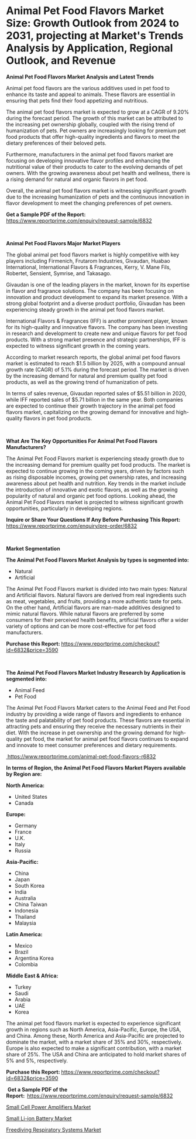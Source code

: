 <p><h1>Animal Pet Food Flavors Market Size: Growth Outlook from 2024 to 2031, projecting at Market's Trends Analysis by Application, Regional Outlook, and Revenue</h1></p><p><strong>Animal Pet Food Flavors Market Analysis and Latest Trends</strong></p>
<p><p>Animal pet food flavors are the various additives used in pet food to enhance its taste and appeal to animals. These flavors are essential in ensuring that pets find their food appetizing and nutritious.</p><p>The animal pet food flavors market is expected to grow at a CAGR of 9.20% during the forecast period. The growth of this market can be attributed to the increasing pet ownership globally, coupled with the rising trend of humanization of pets. Pet owners are increasingly looking for premium pet food products that offer high-quality ingredients and flavors to meet the dietary preferences of their beloved pets.</p><p>Furthermore, manufacturers in the animal pet food flavors market are focusing on developing innovative flavor profiles and enhancing the nutritional value of their products to cater to the evolving demands of pet owners. With the growing awareness about pet health and wellness, there is a rising demand for natural and organic flavors in pet food.</p><p>Overall, the animal pet food flavors market is witnessing significant growth due to the increasing humanization of pets and the continuous innovation in flavor development to meet the changing preferences of pet owners.</p></p>
<p><strong>Get a Sample PDF of the Report:&nbsp;</strong> <a href="https://www.reportprime.com/enquiry/request-sample/6832">https://www.reportprime.com/enquiry/request-sample/6832</a></p>
<p>&nbsp;</p>
<p><strong>Animal Pet Food Flavors Major Market Players</strong></p>
<p><p>The global animal pet food flavors market is highly competitive with key players including Firmenich, Frutarom Industries, Givaudan, Huabao International, International Flavors & Fragrances, Kerry, V. Mane Fils, Robertet, Sensient, Symrise, and Takasago.</p><p>Givaudan is one of the leading players in the market, known for its expertise in flavor and fragrance solutions. The company has been focusing on innovation and product development to expand its market presence. With a strong global footprint and a diverse product portfolio, Givaudan has been experiencing steady growth in the animal pet food flavors market.</p><p>International Flavors & Fragrances (IFF) is another prominent player, known for its high-quality and innovative flavors. The company has been investing in research and development to create new and unique flavors for pet food products. With a strong market presence and strategic partnerships, IFF is expected to witness significant growth in the coming years.</p><p>According to market research reports, the global animal pet food flavors market is estimated to reach $1.5 billion by 2025, with a compound annual growth rate (CAGR) of 5.1% during the forecast period. The market is driven by the increasing demand for natural and premium quality pet food products, as well as the growing trend of humanization of pets.</p><p>In terms of sales revenue, Givaudan reported sales of $5.51 billion in 2020, while IFF reported sales of $5.71 billion in the same year. Both companies are expected to continue their growth trajectory in the animal pet food flavors market, capitalizing on the growing demand for innovative and high-quality flavors in pet food products.</p></p>
<p>&nbsp;</p>
<p><strong>What Are The Key Opportunities For Animal Pet Food Flavors Manufacturers?</strong></p>
<p><p>The Animal Pet Food Flavors market is experiencing steady growth due to the increasing demand for premium quality pet food products. The market is expected to continue growing in the coming years, driven by factors such as rising disposable incomes, growing pet ownership rates, and increasing awareness about pet health and nutrition. Key trends in the market include the introduction of innovative and exotic flavors, as well as the growing popularity of natural and organic pet food options. Looking ahead, the Animal Pet Food Flavors market is projected to witness significant growth opportunities, particularly in developing regions.</p></p>
<p><strong>Inquire or Share Your Questions If Any Before Purchasing This Report:</strong> <a href="https://www.reportprime.com/enquiry/pre-order/6832">https://www.reportprime.com/enquiry/pre-order/6832</a></p>
<p>&nbsp;</p>
<p><strong>Market Segmentation</strong></p>
<p><strong>The Animal Pet Food Flavors Market Analysis by types is segmented into:</strong></p>
<p><ul><li>Natural</li><li>Artificial</li></ul></p>
<p><p>The Animal Pet Food Flavors market is divided into two main types: Natural and Artificial flavors. Natural flavors are derived from real ingredients such as meat, vegetables, and fruits, providing a more authentic taste for pets. On the other hand, Artificial flavors are man-made additives designed to mimic natural flavors. While natural flavors are preferred by some consumers for their perceived health benefits, artificial flavors offer a wider variety of options and can be more cost-effective for pet food manufacturers.</p></p>
<p><strong>Purchase this Report:&nbsp;</strong><a href="https://www.reportprime.com/checkout?id=6832&price=3590">https://www.reportprime.com/checkout?id=6832&price=3590</a></p>
<p>&nbsp;</p>
<p><strong>The Animal Pet Food Flavors Market Industry Research by Application is segmented into:</strong></p>
<p><ul><li>Animal Feed</li><li>Pet Food</li></ul></p>
<p><p>The Animal Pet Food Flavors Market caters to the Animal Feed and Pet Food industry by providing a wide range of flavors and ingredients to enhance the taste and palatability of pet food products. These flavors are essential in attracting pets and ensuring they receive the necessary nutrients in their diet. With the increase in pet ownership and the growing demand for high-quality pet food, the market for animal pet food flavors continues to expand and innovate to meet consumer preferences and dietary requirements.</p></p>
<p><a href="https://www.reportprime.com/animal-pet-food-flavors-r6832">&nbsp;https://www.reportprime.com/animal-pet-food-flavors-r6832</a></p>
<p><strong>In terms of Region, the Animal Pet Food Flavors Market Players available by Region are:</strong></p>
<p>
    <p> <strong> North America: </strong>
        <ul>
            <li>United States</li>
            <li>Canada</li>
        </ul>
        </p> 
    <p> <strong> Europe: </strong>
        <ul>
            <li>Germany</li>
            <li>France</li>
            <li>U.K.</li>
            <li>Italy</li>
            <li>Russia</li>
        </ul>
        </p> 
    <p> <strong> Asia-Pacific: </strong>
        <ul>
            <li>China</li>
            <li>Japan</li>
            <li>South Korea</li>
            <li>India</li>
            <li>Australia</li>
            <li>China Taiwan</li>
            <li>Indonesia</li>
            <li>Thailand</li>
            <li>Malaysia</li>
        </ul>
        </p> 
    <p> <strong> Latin America: </strong>
        <ul>
            <li>Mexico</li>
            <li>Brazil</li>
            <li>Argentina Korea</li>
            <li>Colombia</li>
        </ul>
        </p> 
    <p> <strong> Middle East & Africa: </strong>
        <ul>
            <li>Turkey</li>
            <li>Saudi</li>
            <li>Arabia</li>
            <li>UAE</li>
            <li>Korea</li>
        </ul>
    </p>
    </p>
<p><p>The animal pet food flavors market is expected to experience significant growth in regions such as North America, Asia-Pacific, Europe, the USA, and China. Among these, North America and Asia-Pacific are projected to dominate the market, with a market share of 35% and 30%, respectively. Europe is also expected to make a significant contribution, with a market share of 25%. The USA and China are anticipated to hold market shares of 5% and 5%, respectively.</p></p>
<p><strong>Purchase this Report: </strong><a href="https://www.reportprime.com/checkout?id=6832&price=3590">https://www.reportprime.com/checkout?id=6832&price=3590</a></p>
<p>&nbsp;<strong>Get a Sample PDF of the Report:&nbsp;&nbsp;</strong><a href="https://www.reportprime.com/enquiry/request-sample/6832">https://www.reportprime.com/enquiry/request-sample/6832</a></p>
<p><strong></strong></p>
<p><p><a href="https://www.linkedin.com/pulse/small-cell-power-amplifiers-market-size-growing-forecasted-period-ocglf">Small Cell Power Amplifiers Market</a></p><p><a href="https://www.linkedin.com/pulse/small-li-ion-battery-market-size-share-amp-trends-analysis-report-1nwbf">Small Li-ion Battery Market</a></p><p><a href="https://www.linkedin.com/pulse/freediving-respiratory-systemsnbspmarket-focuses-market-share-vyycf">Freediving Respiratory Systems Market</a></p></p>